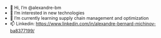 - 👋 Hi, I’m @alexandre-bm
- 👀 I’m interested in new technologies
- 🌱 I’m currently learning supply chain management and optimization
- 📫 Linkedin: https://www.linkedin.com/in/alexandre-bernard-michinov-ba8377199/

<!---
alexandre-bm/alexandre-bm is a ✨ special ✨ repository because its `README.md` (this file) appears on your GitHub profile.
You can click the Preview link to take a look at your changes.
--->

